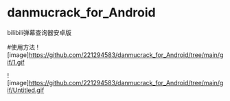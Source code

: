 # danmucrack_for_Android
bilibili弹幕查询器安卓版


#使用方法
![image]https://github.com/221294583/danmucrack_for_Android/tree/main/gif/1.gif

![image]https://github.com/221294583/danmucrack_for_Android/tree/main/gif/Untitled.gif
